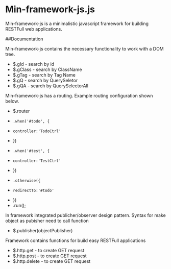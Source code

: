 # Min-framework-js.js

Min-framework-js is a minimalistic javascript framework for building RESTFull web applications.

##Documentation

Min-framework-js contains the necessary functionality to work with a DOM tree.

  * $.gId     - search by id
  * $.gClass  - search by ClassName
  * $.gTag    - search by Tag Name
  * $.gQ      - search by QuerySeletor
  * $.gQA     - search by QuerySelectorAll

Min-framework-js has a routing.
Example routing configuration shown below.

*  $.router
*     .when('#todo', {
*     controller:'TodoCtrl'
*  })
*     .when('#test', {
*     controller:'TestCtrl'
*  })
*     .otherwise({
*     redirectTo:'#todo'
*  })
*  .run();

In framework integrated publicher/observer design pattern.
Syntax for make object as pubisher need to call function

  * $.publisher(objectPublisher)

Framework contains functions for build easy RESTFull applications

  * $.http.get     - to create GET request 
  * $.http.post    - to create GET request 
  * $.http.delete  - to create GET request 
